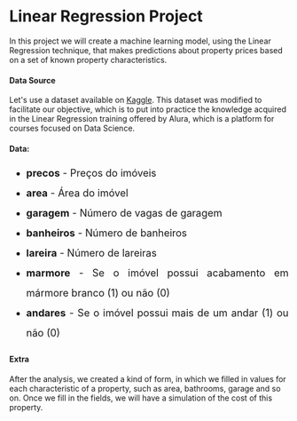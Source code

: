 # Linear Regression Project

In this project we will create a machine learning model, using the Linear Regression technique, that makes predictions about property prices based on a set of known property characteristics.

#### Data Source
Let's use a dataset available on [Kaggle](https://www.kaggle.com/greenwing1985/housepricing). This dataset was modified to facilitate our objective, which is to put into practice the knowledge acquired in the Linear Regression training offered by Alura, which is a platform for courses focused on Data Science.

#### Data:
<ul style='font-size: 18px; line-height: 2; text-align: justify;'>
    <li><b>precos</b> - Preços do imóveis</li>
    <li><b>area</b> - Área do imóvel</li>
    <li><b>garagem</b> - Número de vagas de garagem</li>
    <li><b>banheiros</b> - Número de banheiros</li>
    <li><b>lareira</b> - Número de lareiras</li>
    <li><b>marmore</b> - Se o imóvel possui acabamento em mármore branco (1) ou não (0)</li>
    <li><b>andares</b> - Se o imóvel possui mais de um andar (1) ou não (0)</li>
</ul>


#### Extra
After the analysis, we created a kind of form, in which we filled in values for each characteristic of a property, such as area, bathrooms, garage and so on. Once we fill in the fields, we will have a simulation of the cost of this property.